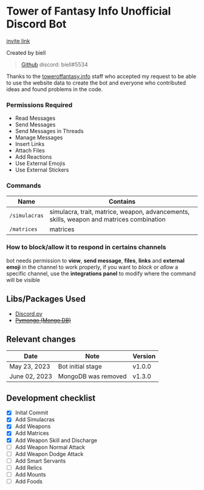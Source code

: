 # Tower of Fantasy Info Unofficial Discord Bot

[invite link](https://discord.com/api/oauth2/authorize?client_id=1098749007154643035&permissions=412317183040&scope=bot)


Created by biell
> [Github](https://github.com/biellSilva)
> discord: biell#5534

Thanks to the [toweroffantasy.info](https://toweroffantasy.info) staff who accepted my request to be able to use the website data to create the bot and everyone who contributed ideas and found problems in the code.


### Permissions Required
- Read Messages
- Send Messages
- Send Messages in Threads
- Manage Messages
- Insert Links
- Attach Files
- Add Reactions
- Use External Emojis
- Use External Stickers

### Commands
| Name  | Contains |
|--------|---------|
| `/simulacras` | simulacra, trait, matrice, weapon, advancements, skills, weapon and matrices combination |
| `/matrices` | matrices |


### How to block/allow it to respond in certains channels
bot needs permission to **view**, **send message**, **files**, **links** and **external emoji** in the channel to work properly, if you want to *block* or *allow* a specific channel, use the **integrations panel** to modify where the command will be visible



## Libs/Packages Used
- [Discord.py](https://discordpy.readthedocs.io/en/stable/)
- [~~Pymongo (Mongo DB)~~](https://pymongo.readthedocs.io/en/stable/)


## Relevant changes
| Date  | Note | Version |
|--------|---------|---------|
|May 23, 2023 | Bot initial stage | v1.0.0
| June 02, 2023 | MongoDB was removed | v1.3.0


## Development checklist
- [x] Inital Commit
- [x] Add Simulacras
- [x] Add Weapons
- [x] Add Matrices
- [x] Add Weapon Skill and Discharge
- [ ] Add Weapon Normal Attack
- [ ] Add Weapon Dodge Attack
- [ ] Add Smart Servants
- [ ] Add Relics
- [ ] Add Mounts
- [ ] Add Foods